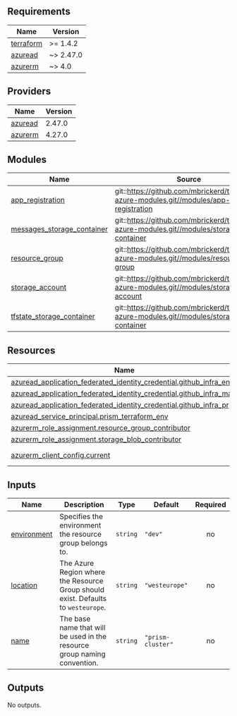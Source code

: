<!-- BEGIN_TF_DOCS -->
## Requirements

| Name | Version |
|------|---------|
| <a name="requirement_terraform"></a> [terraform](#requirement\_terraform) | >= 1.4.2 |
| <a name="requirement_azuread"></a> [azuread](#requirement\_azuread) | ~> 2.47.0 |
| <a name="requirement_azurerm"></a> [azurerm](#requirement\_azurerm) | ~> 4.0 |

## Providers

| Name | Version |
|------|---------|
| <a name="provider_azuread"></a> [azuread](#provider\_azuread) | 2.47.0 |
| <a name="provider_azurerm"></a> [azurerm](#provider\_azurerm) | 4.27.0 |

## Modules

| Name | Source | Version |
|------|--------|---------|
| <a name="module_app_registration"></a> [app\_registration](#module\_app\_registration) | git::https://github.com/mbrickerd/terraform-azure-modules.git//modules/app-registration | bf4876f9a6db8f130a27e3baa4b3c1c0400c305b |
| <a name="module_messages_storage_container"></a> [messages\_storage\_container](#module\_messages\_storage\_container) | git::https://github.com/mbrickerd/terraform-azure-modules.git//modules/storage-container | bf4876f9a6db8f130a27e3baa4b3c1c0400c305b |
| <a name="module_resource_group"></a> [resource\_group](#module\_resource\_group) | git::https://github.com/mbrickerd/terraform-azure-modules.git//modules/resource-group | bf4876f9a6db8f130a27e3baa4b3c1c0400c305b |
| <a name="module_storage_account"></a> [storage\_account](#module\_storage\_account) | git::https://github.com/mbrickerd/terraform-azure-modules.git//modules/storage-account | bf4876f9a6db8f130a27e3baa4b3c1c0400c305b |
| <a name="module_tfstate_storage_container"></a> [tfstate\_storage\_container](#module\_tfstate\_storage\_container) | git::https://github.com/mbrickerd/terraform-azure-modules.git//modules/storage-container | bf4876f9a6db8f130a27e3baa4b3c1c0400c305b |

## Resources

| Name | Type |
|------|------|
| [azuread_application_federated_identity_credential.github_infra_env](https://registry.terraform.io/providers/hashicorp/azuread/latest/docs/resources/application_federated_identity_credential) | resource |
| [azuread_application_federated_identity_credential.github_infra_main](https://registry.terraform.io/providers/hashicorp/azuread/latest/docs/resources/application_federated_identity_credential) | resource |
| [azuread_application_federated_identity_credential.github_infra_pr](https://registry.terraform.io/providers/hashicorp/azuread/latest/docs/resources/application_federated_identity_credential) | resource |
| [azuread_service_principal.prism_terraform_env](https://registry.terraform.io/providers/hashicorp/azuread/latest/docs/resources/service_principal) | resource |
| [azurerm_role_assignment.resource_group_contributor](https://registry.terraform.io/providers/hashicorp/azurerm/latest/docs/resources/role_assignment) | resource |
| [azurerm_role_assignment.storage_blob_contributor](https://registry.terraform.io/providers/hashicorp/azurerm/latest/docs/resources/role_assignment) | resource |
| [azurerm_client_config.current](https://registry.terraform.io/providers/hashicorp/azurerm/latest/docs/data-sources/client_config) | data source |

## Inputs

| Name | Description | Type | Default | Required |
|------|-------------|------|---------|:--------:|
| <a name="input_environment"></a> [environment](#input\_environment) | Specifies the environment the resource group belongs to. | `string` | `"dev"` | no |
| <a name="input_location"></a> [location](#input\_location) | The Azure Region where the Resource Group should exist. Defaults to `westeurope`. | `string` | `"westeurope"` | no |
| <a name="input_name"></a> [name](#input\_name) | The base name that will be used in the resource group naming convention. | `string` | `"prism-cluster"` | no |

## Outputs

No outputs.
<!-- END_TF_DOCS -->
